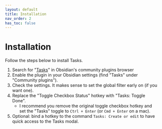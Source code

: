 ```yaml
---
layout: default
title: Installation
nav_order: 2
has_toc: false
---
```


# Installation

Follow the steps below to install Tasks.

1. Search for "[Tasks](https://obsidian.md/plugins?id=obsidian-tasks-plugin)" in Obsidian's community plugins browser
2. Enable the plugin in your Obsidian settings (find "Tasks" under "Community plugins").
3. Check the settings. It makes sense to set the global filter early on (if you want one).
4. Replace the "Toggle Checkbox Status" hotkey with "Tasks: Toggle Done".
    - I recommend you remove the original toggle checkbox hotkey and set the "Tasks" toggle to `Ctrl + Enter` (or `Cmd + Enter` on a mac).
5. Optional: bind a hotkey to the command `Tasks: Create or edit` to have quick access to the Tasks modal.
